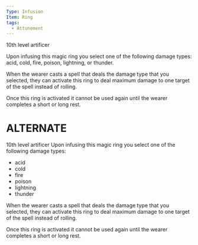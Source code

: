```yaml
---
Type: Infusion
Item: Ring
tags:
  - Attunement
---
```

10th level artificer

Upon infusing this magic ring you select one of the following damage types: acid, cold, fire, poison, lightning, or thunder.

When the wearer casts a spell that deals the damage type that you selected, they can activate this ring to deal maximum damage to one target of the spell instead of rolling.

Once this ring is activated it cannot be used again until the wearer completes a short or long rest.


# ALTERNATE
10th level artificer
Upon infusing this magic ring you select one of the following damage types: 
- acid
- cold
- fire
- poison
- lightning
- thunder

When the wearer casts a spell that deals the damage type that you selected, they can activate this ring to deal maximum damage to one target of the spell instead of rolling.

Once this ring is activated it cannot be used again until the wearer completes a short or long rest.